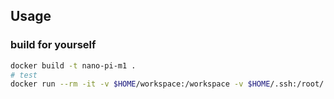 ## Usage

### build for yourself

```bash
docker build -t nano-pi-m1 .
# test
docker run --rm -it -v $HOME/workspace:/workspace -v $HOME/.ssh:/root/.ssh nano-pi-m1:latest
```
